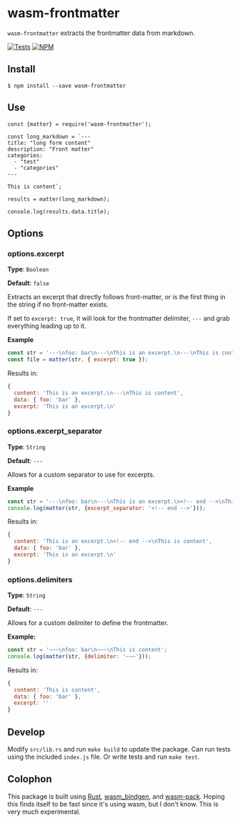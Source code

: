 # wasm-frontmatter

`wasm-frontmatter` extracts the frontmatter data from markdown.

[![Tests](https://github.com/joshfinnie/wasm-frontmatter/workflows/Tests/badge.svg)](https://github.com/joshfinnie/wasm-frontmatter/actions?query=workflow%3ATests) [![NPM](https://img.shields.io/npm/v/wasm-frontmatter)](https://www.npmjs.com/package/wasm-frontmatter)

## Install

```
$ npm install --save wasm-frontmatter
```

## Use

```
const {matter} = require('wasm-frontmatter');

const long_markdown = `---
title: "long form content"
description: "Front matter"
categories:
  - "test"
  - "categories"
---

This is content`;

results = matter(long_markdown);

console.log(results.data.title);
```

## Options

### options.excerpt

**Type**: `Boolean`

**Default**: `false`

Extracts an excerpt that directly follows front-matter, or is the first thing in the string if no front-matter exists.

If set to `excerpt: true`, it will look for the frontmatter delimiter, `---` and grab everything leading up to it.

**Example**

```js
const str = '---\nfoo: bar\n---\nThis is an excerpt.\n---\nThis is content';
const file = matter(str, { excerpt: true });
```

Results in:

```js
{
  content: 'This is an excerpt.\n---\nThis is content',
  data: { foo: 'bar' },
  excerpt: 'This is an excerpt.\n'
}
```

### options.excerpt_separator

**Type**: `String`

**Default**: `---`

Allows for a custom separator to use for excerpts.

**Example**

```js
const str = '---\nfoo: bar\n---\nThis is an excerpt.\n<!-- end -->\nThis is content';
console.log(matter(str, {excerpt_separator: '<!-- end -->'}));
```

Results in:

```js
{
  content: 'This is an excerpt.\n<!-- end -->\nThis is content',
  data: { foo: 'bar' },
  excerpt: 'This is an excerpt.\n'
}
```

### options.delimiters

**Type**: `String`

**Default**: `---`

Allows for a custom delimiter to define the frontmatter.

**Example:**

```js
const str = '~~~\nfoo: bar\n~~~\nThis is content';
console.log(matter(str, {delimiter: '~~~'}));
```
Results in:

```js
{
  content: 'This is content',
  data: { foo: 'bar' },
  excerpt: ''
}
```

## Develop

Modify `src/lib.rs` and run `make build` to update the package. Can run tests using the included `index.js` file. Or write tests and run `make test`.

## Colophon

This package is built using [Rust](https://www.rust-lang.org/), [wasm_bindgen](https://github.com/rustwasm/wasm-bindgen), and [wasm-pack](https://github.com/rustwasm/wasm-pack). Hoping this finds itself to be fast since it's using wasm, but I don't know. This is very much experimental.
